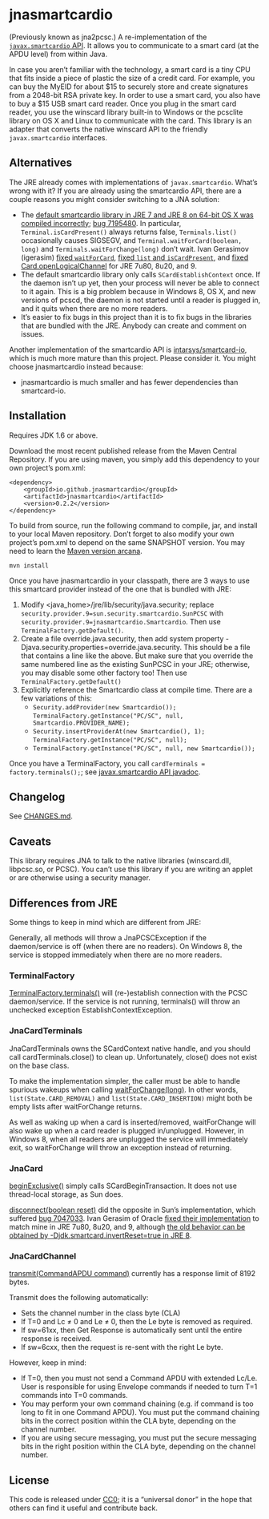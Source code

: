 jnasmartcardio
===
(Previously known as jna2pcsc.) A re-implementation of the [`javax.smartcardio` API](http://docs.oracle.com/javase/7/docs/jre/api/security/smartcardio/spec/). It allows you to communicate to a smart card (at the APDU level) from within Java.

In case you aren’t familiar with the technology, a smart card is a tiny CPU that fits inside a piece of plastic the size of a credit card. For example, you can buy the MyEID for about $15 to securely store and create signatures from a 2048-bit RSA private key. In order to use a smart card, you also have to buy a $15 USB smart card reader. Once you plug in the smart card reader, you use the winscard library built-in to Windows or the pcsclite library on OS X and Linux to communicate with the card. This library is an adapter that converts the native winscard API to the friendly `javax.smartcardio` interfaces.

Alternatives
---
The JRE already comes with implementations of `javax.smartcardio`. What’s wrong with it? If you are already using the smartcardio API, there are a couple reasons you might consider switching to a JNA solution:

* The [default smartcardio library in JRE 7 and JRE 8 on 64-bit OS X was compiled incorrectly](http://ludovicrousseau.blogspot.com/2013/03/oracle-javaxsmartcardio-failures.html); [bug 7195480](http://bugs.java.com/bugdatabase/view_bug.do?bug_id=7195480). In particular, `Terminal.isCardPresent()` always returns false, `Terminals.list()` occasionally causes SIGSEGV, and `Terminal.waitForCard(boolean, long)` and `Terminals.waitForChange(long)` don’t wait. Ivan Gerasimov (igerasim) [fixed `waitForCard`](http://mail.openjdk.java.net/pipermail/security-dev/2014-May/010498.html), [fixed `list` and `isCardPresent`](http://mail.openjdk.java.net/pipermail/security-dev/2014-May/010515.html), and [fixed Card.openLogicalChannel](http://mail.openjdk.java.net/pipermail/security-dev/2014-June/010695.html) for JRE 7u80, 8u20, and 9.
* The default smartcardio library only calls `SCardEstablishContext` once. If the daemon isn’t up yet, then your process will never be able to connect to it again. This is a big problem because in Windows 8, OS X, and new versions of pcscd, the daemon is not started until a reader is plugged in, and it quits when there are no more readers.
* It’s easier to fix bugs in this project than it is to fix bugs in the libraries that are bundled with the JRE. Anybody can create and comment on issues.

Another implementation of the smartcardio API is [intarsys/smartcard-io](https://github.com/intarsys/smartcard-io), which is much more mature than this project. Please consider it. You might choose jnasmartcardio instead because:

* jnasmartcardio is much smaller and has fewer dependencies than smartcard-io.

Installation
---

Requires JDK 1.6 or above.

Download the most recent published release from the Maven Central Repository. If you are using maven, you simply add this dependency to your own project’s pom.xml:

	<dependency>
		<groupId>io.github.jnasmartcardio</groupId>
		<artifactId>jnasmartcardio</artifactId>
		<version>0.2.2</version>
	</dependency>

To build from source, run the following command to compile, jar, and install to your local Maven repository. Don’t forget to also modify your own project’s pom.xml to depend on the same SNAPSHOT version. You may need to learn the [Maven version arcana](http://docs.codehaus.org/display/MAVEN/Dependency+Mediation+and+Conflict+Resolution).

    mvn install

Once you have jnasmartcardio in your classpath, there are 3 ways to use this smartcard provider instead of the one that is bundled with JRE:

1. Modify &lt;java_home&gt;/jre/lib/security/java.security; replace `security.provider.9=sun.security.smartcardio.SunPCSC` with `security.provider.9=jnasmartcardio.Smartcardio`. Then use `TerminalFactory.getDefault()`.
2. Create a file override.java.security, then add system property -Djava.security.properties=override.java.security. This should be a file that contains a line like the above. But make sure that you override the same numbered line as the existing SunPCSC in your JRE; otherwise, you may disable some other factory too! Then use `TerminalFactory.getDefault()`
3. Explicitly reference the Smartcardio class at compile time. There are a few variations of this:
    * `Security.addProvider(new Smartcardio());` `TerminalFactory.getInstance("PC/SC", null, Smartcardio.PROVIDER_NAME);`
    * `Security.insertProviderAt(new Smartcardio(), 1);` `TerminalFactory.getInstance("PC/SC", null);`
    * `TerminalFactory.getInstance("PC/SC", null, new Smartcardio());`

Once you have a TerminalFactory, you call `cardTerminals = factory.terminals();`; see [javax.smartcardio API javadoc](http://docs.oracle.com/javase/7/docs/jre/api/security/smartcardio/spec/javax/smartcardio/package-summary.html).

Changelog
---
See [CHANGES.md](CHANGES.md).

Caveats
---
This library requires JNA to talk to the native libraries (winscard.dll, libpcsc.so, or PCSC). You can’t use this library if you are writing an applet or are otherwise using a security manager.

Differences from JRE
---
Some things to keep in mind which are different from JRE:

Generally, all methods will throw a JnaPCSCException if the daemon/service is off (when there are no readers). On Windows 8, the service is stopped immediately when there are no more readers.

### TerminalFactory

[TerminalFactory.terminals()](http://docs.oracle.com/javase/7/docs/jre/api/security/smartcardio/spec/javax/smartcardio/TerminalFactory.html#terminals%28%29) will (re-)establish connection with the PCSC daemon/service. If the service is not running, terminals() will throw an unchecked exception EstablishContextException.

### JnaCardTerminals

JnaCardTerminals owns the SCardContext native handle, and you should call cardTerminals.close() to clean up. Unfortunately, close() does not exist on the base class.

To make the implementation simpler, the caller must be able to handle spurious wakeups when calling [waitForChange(long)](http://docs.oracle.com/javase/7/docs/jre/api/security/smartcardio/spec/javax/smartcardio/CardTerminals.html#waitForChange%28long%29). In other words, `list(State.CARD_REMOVAL)` and `list(State.CARD_INSERTION)` might both be empty lists after waitForChange returns.

As well as waking up when a card is inserted/removed, waitForChange will also wake up when a card reader is plugged in/unplugged. However, in Windows 8, when all readers are unplugged the service will immediately exit, so waitForChange will throw an exception instead of returning.

### JnaCard

[beginExclusive()](http://docs.oracle.com/javase/7/docs/jre/api/security/smartcardio/spec/javax/smartcardio/Card.html#beginExclusive%28%29) simply calls SCardBeginTransaction. It does not use thread-local storage, as Sun does.

[disconnect(boolean reset)](http://docs.oracle.com/javase/7/docs/jre/api/security/smartcardio/spec/javax/smartcardio/Card.html#disconnect%28boolean%29) did the opposite in Sun’s implementation, which suffered [bug 7047033](http://bugs.java.com/bugdatabase/view_bug.do?bug_id=7047033). Ivan Gerasim of Oracle [fixed their implementation](http://mail.openjdk.java.net/pipermail/security-dev/2014-May/010554.html) to match mine in JRE 7u80, 8u20, and 9, although [the old behavior can be obtained by -Djdk.smartcard.invertReset=true in JRE 8](http://mail.openjdk.java.net/pipermail/security-dev/2014-July/010725.html).

### JnaCardChannel

[transmit(CommandAPDU command)](http://docs.oracle.com/javase/7/docs/jre/api/security/smartcardio/spec/javax/smartcardio/CardChannel.html#transmit%28javax.smartcardio.CommandAPDU%29) currently has a response limit of 8192 bytes.

Transmit does the following automatically:

* Sets the channel number in the class byte (CLA)
* If T=0 and Lc ≠ 0 and Le ≠ 0, then the Le byte is removed as required.
* If sw=61xx, then Get Response is automatically sent until the entire response is received.
* If sw=6cxx, then the request is re-sent with the right Le byte.

However, keep in mind:

* If T=0, then you must not send a Command APDU with extended Lc/Le. User is responsible for using Envelope commands if needed to turn T=1 commands into T=0 commands.
* You may perform your own command chaining (e.g. if command is too long to fit in one Command APDU). You must put the command chaining bits in the correct position within the CLA byte, depending on the channel number.
* If you are using secure messaging, you must put the secure messaging bits in the right position within the CLA byte, depending on the channel number.

License
---
This code is released under [CC0](http://creativecommons.org/publicdomain/zero/1.0/legalcode); it is a “universal donor” in the hope that others can find it useful and contribute back.